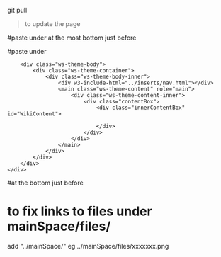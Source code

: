 git pull
> to update the page

#paste under <head> at the most bottom just before </head>

<link rel="stylesheet" href="../assets/217420326D.gz.css" type="text/css">
<link rel="stylesheet" href="../assets/9jvvjv40-internal-bootstrap.css" type="text/css">
<link rel="stylesheet" href="../assets/vz033906-internal.css" type="text/css">
<link rel="stylesheet" href="../main-assets/main.css" type="text/css">
<script type="text/javascript" src="../assets/inserthtml.js"></script>

#paste under <body>

<div id="js-fixed-header-offset" style="margin-top: 0px;">
    <div w3-include-html="../inserts/header.html"></div>

        <div class="ws-theme-body">
            <div class="ws-theme-container">
                <div class="ws-theme-body-inner">
                    <div w3-include-html="../inserts/nav.html"></div>
                    <main class="ws-theme-content" role="main">
                        <div class="ws-theme-content-inner">
                            <div class="contentBox">
                                <div class="innerContentBox" id="WikiContent">

                                </div>
                            </div>
                        </div>
                    </main>
                </div>
            </div>
        </div>
    </div>
</div>

#at the bottom just before </body>

<script>
    includeHTML()
</script>

# to fix links to files under mainSpace/files/

add "../mainSpace/"
eg ../mainSpace/files/xxxxxxx.png